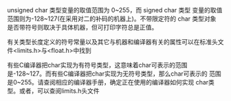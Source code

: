 unsigned char 类型变量的取值范围为 0~255，而 signed char 类型 变量的取值范围则为-128~127(在采用对二的补码的机器上)。不带限定符的 char 类型对象 是否带符号则取决于具体机器，但可打印字符总是正值。

有关类型长度定义的符号常量以及其它与机器和编译器有关的属性可以在标准头文 件<limits.h>与<float.h>中找到

有些C编译器把char实现为有符号类型，这意味着char可表示的范围 是-128~127。而有些C编译器把char实现为无符号类型，那么char可表示的 范围是0~255。请查阅相应的编译器手册，确定正在使用的编译器如何实现 char类型。或者，可以查阅limits.h头文件